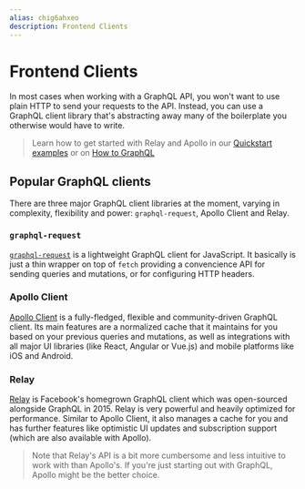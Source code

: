 ```yaml
---
alias: chig6ahxeo
description: Frontend Clients
---
```


# Frontend Clients

In most cases when working with a GraphQL API, you won't want to use plain HTTP to send your requests to the API. Instead, you can use a GraphQL client library that's abstracting away many of the boilerplate you otherwise would have to write.

> Learn how to get started with Relay and Apollo in our [Quickstart examples](https://www.graph.cool/docs/quickstart/) or on [How to GraphQL](https://www.howtographql.com/)

## Popular GraphQL clients

There are three major GraphQL client libraries at the moment, varying in complexity, flexibility and power: `graphql-request`, Apollo Client and Relay.

### `graphql-request`

[`graphql-request`](https://github.com/graphcool/graphql-request) is a lightweight GraphQL client for JavaScript. It basically is just a thin wrapper on top of `fetch` providing a convencience API for sending queries and mutations, or for configuring HTTP headers.

### Apollo Client

[Apollo Client](https://www.apollographql.com/client/) is a fully-fledged, flexible and community-driven GraphQL client. Its main features are a normalized cache that it maintains for you based on your previous queries and mutations, as well as integrations with all major UI libraries (like React, Angular or Vue.js) and mobile platforms like iOS and Android.

### Relay

[Relay](https://facebook.github.io/relay/) is Facebook's homegrown GraphQL client which was open-sourced alongside GraphQL in 2015. Relay is very powerful and heavily optimized for performance. Similar to Apollo Client, it also manages a cache for you and has further features like optimistic UI updates and subscription support (which are also available with Apollo).

> Note that Relay's API is a bit more cumbersome and less intuitive to work with than Apollo's. If you're just starting out with GraphQL, Apollo might be the better choice.
